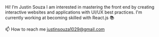 Hi! I’m Justin Souza
I am interested in mastering the front end by creating 
interactive websites and applications with UI/UX best practices. 
I'm currently working at becoming skilled with React.js 📚

📫 How to reach me
justinsouza1029@gmail.com 

